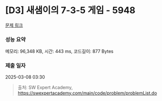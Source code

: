 # [D3] 새샘이의 7-3-5 게임 - 5948 

[문제 링크](https://swexpertacademy.com/main/code/problem/problemDetail.do?contestProbId=AWZ2IErKCwUDFAUQ) 

### 성능 요약

메모리: 96,348 KB, 시간: 443 ms, 코드길이: 877 Bytes

### 제출 일자

2025-03-08 03:30



> 출처: SW Expert Academy, https://swexpertacademy.com/main/code/problem/problemList.do
